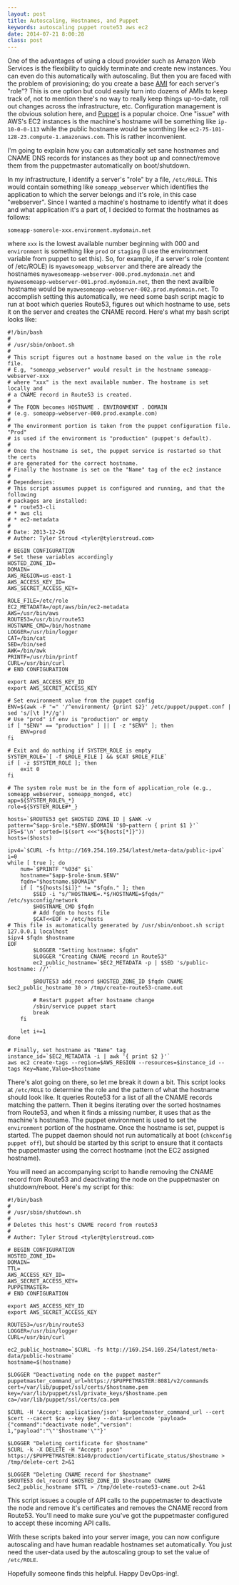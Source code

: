 ```yaml
---
layout: post
title: Autoscaling, Hostnames, and Puppet
keywords: autoscaling puppet route53 aws ec2
date: 2014-07-21 8:00:28
class: post
---
```

One of the advantages of using a cloud provider such as Amazon Web Services is the flexibility to quickly terminate and create new instances. You can even do this automatically with autoscaling.
But then you are faced with the problem of provisioning; do you create a base <a href="http://docs.aws.amazon.com/AWSEC2/latest/UserGuide/AMIs.html" target="_blank">AMI</a> for each server's "role"?
This is one option but could easily turn into dozens of AMIs to keep track of, not to mention
there's no way to really keep things up-to-date, roll out changes across the infrastructure, etc. Configuration management is the obvious solution here, and <a href="http://puppetlabs.com/" target="_blank">Puppet</a>
is a popular choice. One "issue" with AWS's EC2 instances is the machine's hostname will be something like `ip-10-0-0-113` while the public hostname would be somthing like `ec2-75-101-128-23.compute-1.amazonaws.com`. This is rather
inconvenient.

I'm going to explain how you can automatically set sane hostnames and CNAME DNS records for instances as they boot up and connect/remove them from the puppetmaster automatically on boot/shutdown.

In my infrastructure, I identify a server's "role" by a file, `/etc/ROLE`. This would contain something like `someapp_webserver` which identifies the application to which the server belongs and it's
role, in this case "webserver". Since I wanted a machine's hostname to identify what it does and what application it's a part of,  I decided to format the hostnames as follows:

    someapp-somerole-xxx.environment.mydomain.net

where `xxx` is the lowest available number beginning with 000 and `environment` is something like `prod` or `staging` (I use the environment variable from puppet to set this). So, for example, if a server's
role (content of /etc/ROLE) is `myawesomeapp_webserver` and there are already the hostnames `myawesomeapp-webserver-000.prod.mydomain.net` and `myawesomeapp-webserver-001.prod.mydomain.net`, then the next
availble hostname would be `myawesomeapp-webserver-002.prod.mydomain.net`. To accomplish setting this automatically, we need some bash script magic to run at boot which queries Route53, figures out which
hostname to use, sets it on the server and creates the CNAME record. Here's what my bash script looks like:

    #!/bin/bash
    #
    # /usr/sbin/onboot.sh
    #
    # This script figures out a hostname based on the value in the role file.
    # E.g, "someapp_webserver" would result in the hostname someapp-webserver-xxx
    # where "xxx" is the next available number. The hostname is set locally and
    # a CNAME record in Route53 is created.
    # 
    # The FQDN becomes HOSTNAME . ENVIRONMENT . DOMAIN
    # (e.g. someapp-webserver-000.prod.example.com)
    #
    # The environment portion is taken from the puppet configuration file. "Prod"
    # is used if the environment is "production" (puppet's default).
    # 
    # Once the hostname is set, the puppet service is restarted so that the certs
    # are generated for the correct hostname.
    # Finally the hostname is set on the "Name" tag of the ec2 instance
    # 
    # Dependencies:
    # This script assumes puppet is configured and running, and that the following
    # packages are installed:
    # * route53-cli
    # * aws cli
    # * ec2-metadata
    #
    # Date: 2013-12-26
    # Author: Tyler Stroud <tyler@tylerstroud.com>
    
    # BEGIN CONFIGURATION
    # Set these variables accordingly
    HOSTED_ZONE_ID=
    DOMAIN=
    AWS_REGION=us-east-1
    AWS_ACCESS_KEY_ID=
    AWS_SECRET_ACCESS_KEY=
    
    ROLE_FILE=/etc/role
    EC2_METADATA=/opt/aws/bin/ec2-metadata
    AWS=/usr/bin/aws
    ROUTE53=/usr/bin/route53
    HOSTNAME_CMD=/bin/hostname
    LOGGER=/usr/bin/logger
    CAT=/bin/cat
    SED=/bin/sed
    AWK=/bin/awk
    PRINTF=/usr/bin/printf
    CURL=/usr/bin/curl 
    # END CONFIGURATION
    
    export AWS_ACCESS_KEY_ID
    export AWS_SECRET_ACCESS_KEY

    # Set environment value from the puppet config
    ENV=$(awk -F "=" '/^environment/ {print $2}' /etc/puppet/puppet.conf | sed 's/[\t ]*//g')
    # Use "prod" if env is "production" or empty
    if [ "$ENV" == "production" ] || [ -z "$ENV" ]; then
        ENV=prod
    fi
    
    # Exit and do nothing if SYSTEM_ROLE is empty
    SYSTEM_ROLE=`[ -f $ROLE_FILE ] && $CAT $ROLE_FILE`
    if [ -z $SYSTEM_ROLE ]; then
        exit 0
    fi
    
    # The system role must be in the form of application_role (e.g., someapp_webserver, someapp_mongod, etc)
    app=${SYSTEM_ROLE%_*}
    role=${SYSTEM_ROLE#*_}
    
    hosts=`$ROUTE53 get $HOSTED_ZONE_ID | $AWK -v pattern=^$app-$role.*$ENV.$DOMAIN '$0~pattern { print $1 }'`
    IFS=$'\n' sorted=($(sort <<<"${hosts[*]}"))
    hosts=($hosts)
    
    ipv4=`$CURL -fs http://169.254.169.254/latest/meta-data/public-ipv4`
    i=0
    while [ true ]; do
        num=`$PRINTF "%03d" $i`
        hostname="$app-$role-$num.$ENV"
        fqdn="$hostname.$DOMAIN"
        if [ "${hosts[$i]}" != "$fqdn." ]; then
            $SED -i "s/^HOSTNAME=.*$/HOSTNAME=$fqdn/" /etc/sysconfig/network
            $HOSTNAME_CMD $fqdn
            # Add fqdn to hosts file
            $CAT<<EOF > /etc/hosts
    # This file is automatically generated by /usr/sbin/onboot.sh script
    127.0.0.1 localhost
    $ipv4 $fqdn $hostname
    EOF
            $LOGGER "Setting hostname: $fqdn"
            $LOGGER "Creating CNAME record in Route53"
            ec2_public_hostname=`$EC2_METADATA -p | $SED 's/public-hostname: //'`
    
            $ROUTE53 add_record $HOSTED_ZONE_ID $fqdn CNAME $ec2_public_hostname 30 > /tmp/create-route53-cname.out
    
            # Restart puppet after hostname change
            /sbin/service puppet start
            break
        fi
    
        let i+=1
    done
    
    # Finally, set hostname as "Name" tag
    instance_id=`$EC2_METADATA -i | awk '{ print $2 }'`
    aws ec2 create-tags --region=$AWS_REGION --resources=$instance_id --tags Key=Name,Value=$hostname
    
There's alot going on there, so let me break it down a bit. This script looks at `/etc/ROLE` to determine the role and the pattern of what the  hostname should look like.
It queries Route53 for a list of all the CNAME records matching the pattern. Then it begins iterating over the sorted hostnames from Route53, and when it finds a missing number,
it uses that as the machine's hostname. The puppet environment is used to set the `environment` portion of the hostname. Once the hostname is set, puppet is started. The puppet
daemon should not run automatically at boot (`chkconfig puppet off`), but should be started by this script to ensure that it contacts the puppetmaster using the correct hostname
(not the EC2 assigned hostname).

You will need an accompanying script to handle removing the CNAME record from Route53 and deactivating the node on the puppetmaster on shutdown/reboot. Here's my script for this:

    #!/bin/bash
    #
    # /usr/sbin/shutdown.sh
    #
    # Deletes this host's CNAME record from route53
    # 
    # Author: Tyler Stroud <tyler@tylerstroud.com>

    # BEGIN CONFIGURATION
    HOSTED_ZONE_ID=
    DOMAIN=
    TTL=
    AWS_ACCESS_KEY_ID=
    AWS_SECRET_ACCESS_KEY=
    PUPPETMASTER=
    # END CONFIGURATION

    export AWS_ACCESS_KEY_ID
    export AWS_SECRET_ACCESS_KEY

    ROUTE53=/usr/bin/route53
    LOGGER=/usr/bin/logger
    CURL=/usr/bin/curl

    ec2_public_hostname=`$CURL -fs http://169.254.169.254/latest/meta-data/public-hostname`
    hostname=$(hostname)

    $LOGGER "Deactivating node on the puppet master"
    puppetmaster_command_url=https://$PUPPETMASTER:8081/v2/commands
    cert=/var/lib/puppet/ssl/certs/$hostname.pem
    key=/var/lib/puppet/ssl/private_keys/$hostname.pem
    ca=/var/lib/puppet/ssl/certs/ca.pem

    $CURL -H 'Accept: application/json' $puppetmaster_command_url --cert $cert --cacert $ca --key $key --data-urlencode 'payload={"command":"deactivate node","version": 1,"payload":"\"'$hostname'\""}'

    $LOGGER "Deleting certificate for $hostname"
    $CURL -k -X DELETE -H "Accept: pson" https://$PUPPETMASTER:8140/production/certificate_status/$hostname > /tmp/delete-cert 2>&1

    $LOGGER "Deleting CNAME record for $hostname"
    $ROUTE53 del_record $HOSTED_ZONE_ID $hostname CNAME $ec2_public_hostname $TTL > /tmp/delete-route53-cname.out 2>&1

This script issues a couple of API calls to the puppetmaster to deactivate the node and remove it's certificates and removes the CNAME record from Route53. You'll need to make sure you've got the puppetmaster
configured to accept these incoming API calls.

With these scripts baked into your server image, you can now configure autoscaling and have human readable hostnames set automatically. You just need the user-data used by the autoscaling group to
set the value of `/etc/ROLE`.

Hopefully someone finds this helpful. Happy DevOps-ing!.

